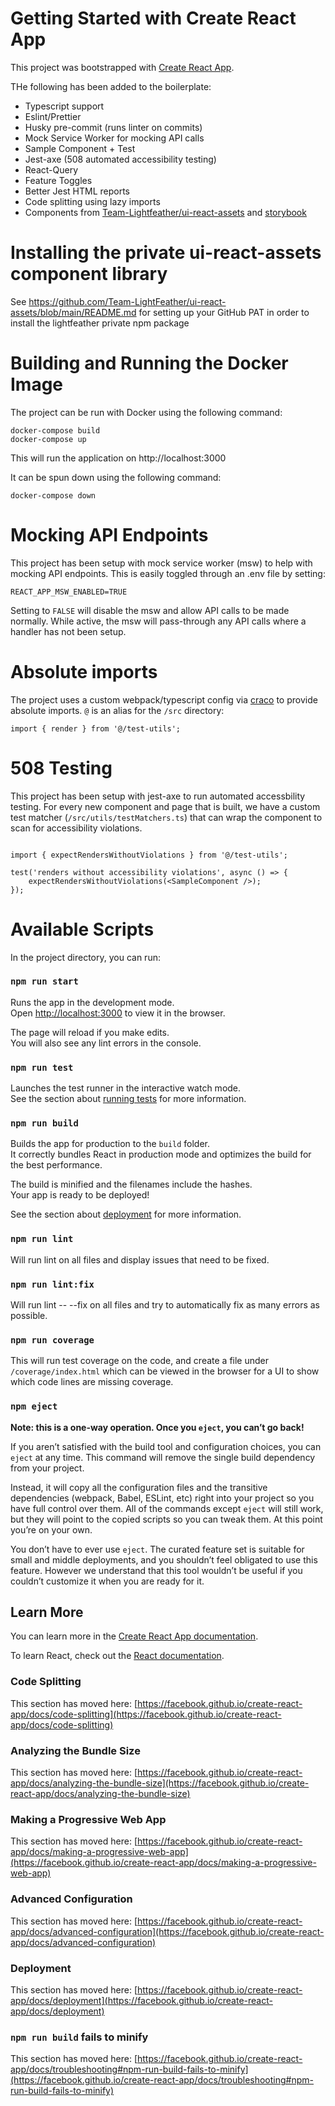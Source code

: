 # Getting Started with Create React App

This project was bootstrapped with [Create React App](https://github.com/facebook/create-react-app).

THe following has been added to the boilerplate:

- Typescript support
- Eslint/Prettier
- Husky pre-commit (runs linter on commits)
- Mock Service Worker for mocking API calls
- Sample Component + Test
- Jest-axe (508 automated accessibility testing)
- React-Query
- Feature Toggles
- Better Jest HTML reports
- Code splitting using lazy imports
- Components from [Team-Lightfeather/ui-react-assets](https://github.com/Team-Lightfeather/ui-react-assets) and [storybook](https://team-lightfeather.github.io/ui-react-assets/)

# Installing the private ui-react-assets component library
See https://github.com/Team-LightFeather/ui-react-assets/blob/main/README.md for setting up your GitHub PAT in order to install the lightfeather private npm package

# Building and Running the Docker Image

The project can be run with Docker using the following command:

```
docker-compose build
docker-compose up
```

This will run the application on http://localhost:3000

It can be spun down using the following command:

```
docker-compose down
```

# Mocking API Endpoints

This project has been setup with mock service worker (msw) to help with mocking API endpoints. This is easily toggled through an .env file by setting:

`REACT_APP_MSW_ENABLED=TRUE`

Setting to `FALSE` will disable the msw and allow API calls to be made normally. While active, the msw will pass-through any API calls where a handler has not been setup.

# Absolute imports

The project uses a custom webpack/typescript config via [craco](https://github.com/dilanx/craco) to provide absolute imports. `@` is an alias for the `/src` directory:

```
import { render } from '@/test-utils';
```

# 508 Testing

This project has been setup with jest-axe to run automated accessbility testing. For every new component and page that is built, we have a custom test matcher (`/src/utils/testMatchers.ts`) that can wrap the component to scan for accessibility violations.

```

import { expectRendersWithoutViolations } from '@/test-utils';

test('renders without accessibility violations', async () => {
    expectRendersWithoutViolations(<SampleComponent />);
});
```

# Available Scripts

In the project directory, you can run:

### `npm run start`

Runs the app in the development mode.\
Open [http://localhost:3000](http://localhost:3000) to view it in the browser.

The page will reload if you make edits.\
You will also see any lint errors in the console.

### `npm run test`

Launches the test runner in the interactive watch mode.\
See the section about [running tests](https://facebook.github.io/create-react-app/docs/running-tests) for more information.

### `npm run build`

Builds the app for production to the `build` folder.\
It correctly bundles React in production mode and optimizes the build for the best performance.

The build is minified and the filenames include the hashes.\
Your app is ready to be deployed!

See the section about [deployment](https://facebook.github.io/create-react-app/docs/deployment) for more information.

### `npm run lint`

Will run lint on all files and display issues that need to be fixed.

### `npm run lint:fix`

Will run lint -- --fix on all files and try to automatically fix as many errors as possible.

### `npm run coverage`

This will run test coverage on the code, and create a file under `/coverage/index.html` which can be viewed in the browser for a UI to show which code lines are missing coverage.

### `npm eject`

**Note: this is a one-way operation. Once you `eject`, you can’t go back!**

If you aren’t satisfied with the build tool and configuration choices, you can `eject` at any time. This command will remove the single build dependency from your project.

Instead, it will copy all the configuration files and the transitive dependencies (webpack, Babel, ESLint, etc) right into your project so you have full control over them. All of the commands except `eject` will still work, but they will point to the copied scripts so you can tweak them. At this point you’re on your own.

You don’t have to ever use `eject`. The curated feature set is suitable for small and middle deployments, and you shouldn’t feel obligated to use this feature. However we understand that this tool wouldn’t be useful if you couldn’t customize it when you are ready for it.

## Learn More

You can learn more in the [Create React App documentation](https://facebook.github.io/create-react-app/docs/getting-started).

To learn React, check out the [React documentation](https://reactjs.org/).

### Code Splitting

This section has moved here: [https://facebook.github.io/create-react-app/docs/code-splitting](https://facebook.github.io/create-react-app/docs/code-splitting)

### Analyzing the Bundle Size

This section has moved here: [https://facebook.github.io/create-react-app/docs/analyzing-the-bundle-size](https://facebook.github.io/create-react-app/docs/analyzing-the-bundle-size)

### Making a Progressive Web App

This section has moved here: [https://facebook.github.io/create-react-app/docs/making-a-progressive-web-app](https://facebook.github.io/create-react-app/docs/making-a-progressive-web-app)

### Advanced Configuration

This section has moved here: [https://facebook.github.io/create-react-app/docs/advanced-configuration](https://facebook.github.io/create-react-app/docs/advanced-configuration)

### Deployment

This section has moved here: [https://facebook.github.io/create-react-app/docs/deployment](https://facebook.github.io/create-react-app/docs/deployment)

### `npm run build` fails to minify

This section has moved here: [https://facebook.github.io/create-react-app/docs/troubleshooting#npm-run-build-fails-to-minify](https://facebook.github.io/create-react-app/docs/troubleshooting#npm-run-build-fails-to-minify)

```

```
